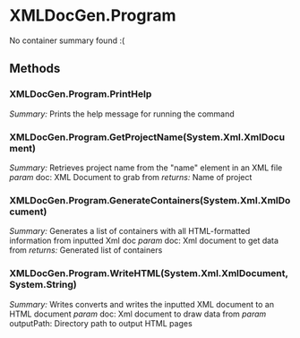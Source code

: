 # XMLDocGen.Program
No container summary found :(
## Methods
### XMLDocGen.Program.PrintHelp
*Summary:* Prints the help message for running the command

### XMLDocGen.Program.GetProjectName(System.Xml.XmlDocument)
*Summary:* Retrieves project name from the "name" element in an XML file
*param* doc: XML Document to grab from
*returns:* Name of project

### XMLDocGen.Program.GenerateContainers(System.Xml.XmlDocument)
*Summary:* Generates a list of containers with all HTML-formatted information from inputted Xml doc
*param* doc: Xml document to get data from
*returns:* Generated list of containers

### XMLDocGen.Program.WriteHTML(System.Xml.XmlDocument,System.String)
*Summary:* Writes converts and writes the inputted XML document to an HTML document
*param* doc: Xml document to draw data from
*param* outputPath: Directory path to output HTML pages

